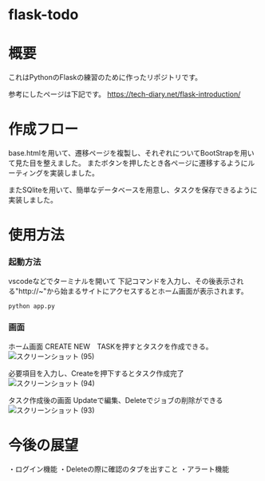 # flask-todo
# 概要
これはPythonのFlaskの練習のために作ったリポジトリです。

参考にしたページは下記です。
https://tech-diary.net/flask-introduction/


# 作成フロー
base.htmlを用いて、遷移ページを複製し、それぞれについてBootStrapを用いて見た目を整えました。
またボタンを押したとき各ページに遷移するようにルーティングを実装しました。

またSQliteを用いて、簡単なデータベースを用意し、タスクを保存できるように実装しました。

# 使用方法
### 起動方法
vscodeなどでターミナルを開いて
下記コマンドを入力し、その後表示される"http://~"から始まるサイトにアクセスするとホーム画面が表示されます。
```
python app.py
```

### 画面
ホーム画面
CREATE NEW　TASKを押すとタスクを作成できる。
![スクリーンショット (95)](https://github.com/nara-tatsuki/flask-todo/assets/108511141/f6a6182d-9268-460f-bb74-a97ef08ca156)

必要項目を入力し、Createを押下するとタスク作成完了
![スクリーンショット (94)](https://github.com/nara-tatsuki/flask-todo/assets/108511141/f0756c6b-dfd6-467d-9e82-b275edc63317)

タスク作成後の画面
Updateで編集、Deleteでジョブの削除ができる
![スクリーンショット (93)](https://github.com/nara-tatsuki/flask-todo/assets/108511141/8fe946d3-e61d-4d8e-a75d-cf2b812347f6)


# 今後の展望
・ログイン機能
・Deleteの際に確認のタブを出すこと
・アラート機能